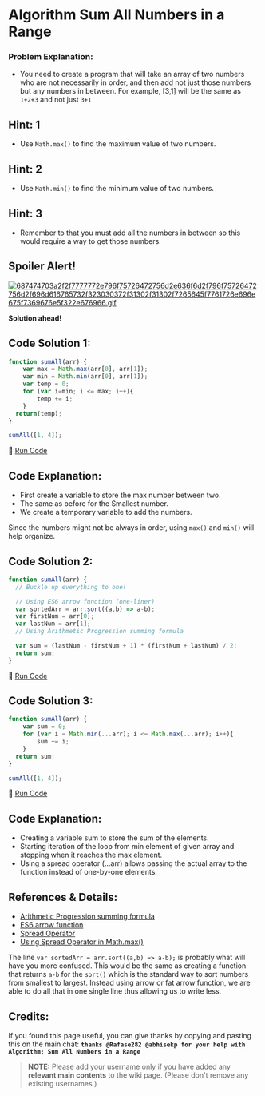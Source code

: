 # Algorithm Sum All Numbers in a Range

### Problem Explanation:

- You need to create a program that will take an array of two numbers who are not necessarily in order, and then add not just those numbers but any numbers in between. For example, [3,1] will be the same as `1+2+3` and not just `3+1`

## Hint: 1

- Use `Math.max()` to find the maximum value of two numbers.

## Hint: 2

- Use `Math.min()` to find the minimum value of two numbers.

## Hint: 3

- Remember to that you must add all the numbers in between so this would require a way to get those numbers.

## Spoiler Alert!

[![687474703a2f2f7777772e796f75726472756d2e636f6d2f796f75726472756d2f696d616765732f323030372f31302f31302f7265645f7761726e696e675f7369676e5f322e676966.gif](https://files.gitter.im/FreeCodeCamp/Wiki/nlOm/thumb/687474703a2f2f7777772e796f75726472756d2e636f6d2f796f75726472756d2f696d616765732f323030372f31302f31302f7265645f7761726e696e675f7369676e5f322e676966.gif)](https://files.gitter.im/FreeCodeCamp/Wiki/nlOm/687474703a2f2f7777772e796f75726472756d2e636f6d2f796f75726472756d2f696d616765732f323030372f31302f31302f7265645f7761726e696e675f7369676e5f322e676966.gif)

**Solution ahead!**

## Code Solution 1:

```javascript
function sumAll(arr) {
    var max = Math.max(arr[0], arr[1]);
    var min = Math.min(arr[0], arr[1]);
    var temp = 0;
    for (var i=min; i <= max; i++){
        temp += i;
    }
  return(temp);
}

sumAll([1, 4]);
```

:rocket: [Run Code](https://repl.it/CLm6/0)

## Code Explanation:

- First create a variable to store the max number between two.
- The same as before for the Smallest number.
- We create a temporary variable to add the numbers.

Since the numbers might not be always in order, using `max()` and `min()` will help organize.

## Code Solution 2:

```javascript
function sumAll(arr) {
  // Buckle up everything to one!

  // Using ES6 arrow function (one-liner)
  var sortedArr = arr.sort((a,b) => a-b);
  var firstNum = arr[0];
  var lastNum = arr[1];
  // Using Arithmetic Progression summing formula

  var sum = (lastNum - firstNum + 1) * (firstNum + lastNum) / 2;
  return sum;
}
```

:rocket: [Run Code](https://repl.it/CLm7/0)

## Code Solution 3:

```javascript
function sumAll(arr) {
    var sum = 0;
    for (var i = Math.min(...arr); i <= Math.max(...arr); i++){
        sum += i;
    }
  return sum;
}

sumAll([1, 4]);
```

:rocket: [Run Code](https://repl.it/CLm8/0)

## Code Explanation:

- Creating a variable sum to store the sum of the elements.
- Starting iteration of the loop from min element of given array and stopping when it reaches the max element.
- Using a spread operator (...arr) allows passing the actual array to the function instead of one-by-one elements.

## References & Details:

- [Arithmetic Progression summing formula](https://en.wikipedia.org/wiki/Arithmetic_progression#Sum)
- [ES6 arrow function](https://developer.mozilla.org/en-US/docs/Web/JavaScript/Reference/Functions/Arrow_functions)
- [Spread Operator](https://developer.mozilla.org/en-US/docs/Web/JavaScript/Reference/Operators/Spread_operator)
- [Using Spread Operator in Math.max()](https://developer.mozilla.org/en-US/docs/Web/JavaScript/Reference/Global_Objects/Math/max)

The line `var sortedArr = arr.sort((a,b) => a-b);` is probably what will have you more confused. This would be the same as creating a function that returns `a-b` for the `sort()` which is the standard way to sort numbers from smallest to largest. Instead using arrow or fat arrow function, we are able to do all that in one single line thus allowing us to write less.

## Credits:

If you found this page useful, you can give thanks by copying and pasting this on the main chat: **`thanks @Rafase282 @abhisekp for your help with Algorithm: Sum All Numbers in a Range`**

> **NOTE:** Please add your username only if you have added any **relevant main contents** to the wiki page. (Please don't remove any existing usernames.)
